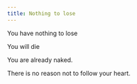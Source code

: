 ```yaml
---
title: Nothing to lose 
---
```


You have nothing to lose 

You will die 

You are already naked. 

There is no reason not to follow your heart.


